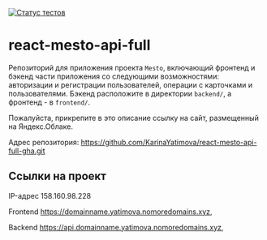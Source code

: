 [![Статус тестов](../../actions/workflows/tests.yml/badge.svg)](../../actions/workflows/tests.yml)

# react-mesto-api-full
Репозиторий для приложения проекта `Mesto`, включающий фронтенд и бэкенд части приложения со следующими возможностями: авторизации и регистрации пользователей, операции с карточками и пользователями. Бэкенд расположите в директории `backend/`, а фронтенд - в `frontend/`.

Пожалуйста, прикрепите в это описание ссылку на сайт, размещенный на Яндекс.Облаке.

Адрес репозитория: https://github.com/KarinaYatimova/react-mesto-api-full-gha.git

## Ссылки на проект

IP-адрес 158.160.98.228

Frontend https://domainname.yatimova.nomoredomains.xyz,

Backend https://api.domainname.yatimova.nomoredomains.xyz,
